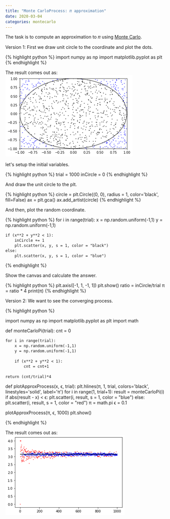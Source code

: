 ```yaml
---
title: "Monte CarloProcess: 𝜋 approximation"
date: 2020-03-04
categories: montecarlo
---
```


The task is to compute an approximation to 𝜋 using [Monte Carlo][monte-carlo].

Version 1: First we draw unit circle to the coordinate and plot the dots.

{% highlight python %}
import numpy as np
import matplotlib.pyplot as plt
{% endhighlight %}


The result comes out as:
![img1](/assets/images/_postimages/2020/03/04/2020-03-04-1.png)


let's setup the initial variables.

{% highlight python %}
trial = 1000
inCircle = 0
{% endhighlight %}

And draw the unit circle to the plt.

{% highlight python %}
circle = plt.Circle((0, 0), radius = 1, color='black', fill=False)
ax = plt.gca()
ax.add_artist(circle)
{% endhighlight %}

And then, plot the random coordinate.

{% highlight python %}
for i in range(trial):
	x = np.random.uniform(-1,1)
	y = np.random.uniform(-1,1)
    
	if (x**2 + y**2 < 1):
		inCircle += 1
		plt.scatter(x, y, s = 1, color = "black")
	else:
		plt.scatter(x, y, s = 1, color = "blue")   
{% endhighlight %}

Show the canvas and calculate the answer.        

{% highlight python %}
	plt.axis([-1, 1, -1, 1])
	plt.show()
	ratio = inCircle/trial
	π = ratio * 4
	print(π)
{% endhighlight %}



Version 2: We want to see the converging process. 

{% highlight python %}

import numpy as np
import matplotlib.pyplot as plt
import math

def monteCarloPi(trial):
	cnt = 0
    
	for i in range(trial):
		x = np.random.uniform(-1,1)
		y = np.random.uniform(-1,1)
        
		if (x**2 + y**2 < 1):
			cnt = cnt+1
    
	return (cnt/trial)*4

def plotApproxProcess(x, ϵ, trial):
	plt.hlines(π, 1, trial, colors='black', linestyles='solid', label='π')
	for i in range(1, trial+1):
		result = monteCarloPi(i)
		if abs(result - x) < ϵ:
			plt.scatter(i, result, s = 1, color = "blue")
		else:
			plt.scatter(i, result, s = 1, color = "red")
	π = math.pi
	ϵ = 0.1

plotApproxProcess(π, ϵ, 1000)
plt.show()

{% endhighlight %}

The result comes out as:
![img2](/assets/images/_postimages/2020/03/04/2020-03-04-2.png)


[monte-carlo]: https://en.wikipedia.org/wiki/Monte_Carlo_method


